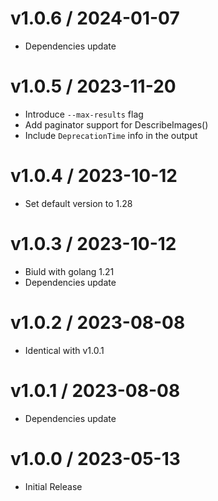 # v1.0.6 / 2024-01-07

* Dependencies update

# v1.0.5 / 2023-11-20

* Introduce `--max-results` flag
* Add paginator support for DescribeImages()
* Include `DeprecationTime` info in the output

# v1.0.4 / 2023-10-12

* Set default version to 1.28

# v1.0.3 / 2023-10-12

* Biuld with golang 1.21
* Dependencies update

# v1.0.2 / 2023-08-08

* Identical with v1.0.1

# v1.0.1 / 2023-08-08

* Dependencies update

# v1.0.0 / 2023-05-13

* Initial Release
